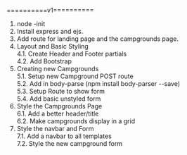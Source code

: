 ==========v1==========	

1. node -init  
2. Install express and ejs.  
3. Add route for landing page and the campgrounds page.  
4. Layout and Basic Styling  
	4.1. Create Header and Footer partials  
	4.2. Add Bootstrap  
5. Creating new Campgrounds  
	5.1. Setup new Campground POST route  
	5.2. Add in body-parse (npm install body-parser --save)  
	5.3. Setup Route to show form  
	5.4. Add basic unstyled form  
6. Style the Campgrounds Page  
	6.1. Add a better header/title  
	6.2. Make campgrounds display in a grid  
7. Style the navbar and Form  
	7.1. Add a navbar to all templates  
	7.2. Style the new campground form  
